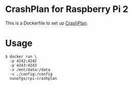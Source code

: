 # CrashPlan for Raspberry Pi 2

This is a Dockerfile to set up [CrashPlan](http://www.code42.com/crashplan/).

# Usage

```shell
$ docker run \
  -p 4242:4242
  -p 4243:4243
  -v /mnt/data:/data
  -v ./config:/config
  nunofgs/rpi-crashplan
```
